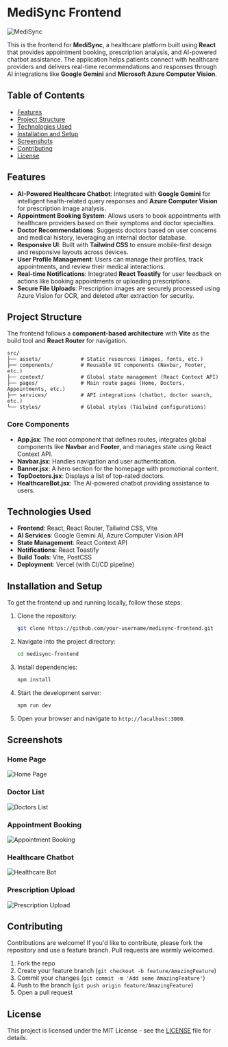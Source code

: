 
# MediSync Frontend

![MediSync](https://github.com/parimal1009/cs50-notes/blob/main/photos/1.jpg?raw=true)

This is the frontend for **MediSync**, a healthcare platform built using **React** that provides appointment booking, prescription analysis, and AI-powered chatbot assistance. The application helps patients connect with healthcare providers and delivers real-time recommendations and responses through AI integrations like **Google Gemini** and **Microsoft Azure Computer Vision**.

## Table of Contents
- [Features](#features)
- [Project Structure](#project-structure)
- [Technologies Used](#technologies-used)
- [Installation and Setup](#installation-and-setup)
- [Screenshots](#screenshots)
- [Contributing](#contributing)
- [License](#license)

## Features

- **AI-Powered Healthcare Chatbot**: Integrated with **Google Gemini** for intelligent health-related query responses and **Azure Computer Vision** for prescription image analysis.
- **Appointment Booking System**: Allows users to book appointments with healthcare providers based on their symptoms and doctor specialties.
- **Doctor Recommendations**: Suggests doctors based on user concerns and medical history, leveraging an internal doctor database.
- **Responsive UI**: Built with **Tailwind CSS** to ensure mobile-first design and responsive layouts across devices.
- **User Profile Management**: Users can manage their profiles, track appointments, and review their medical interactions.
- **Real-time Notifications**: Integrated **React Toastify** for user feedback on actions like booking appointments or uploading prescriptions.
- **Secure File Uploads**: Prescription images are securely processed using Azure Vision for OCR, and deleted after extraction for security.

## Project Structure

The frontend follows a **component-based architecture** with **Vite** as the build tool and **React Router** for navigation.

```
src/
├── assets/             # Static resources (images, fonts, etc.)
├── components/         # Reusable UI components (Navbar, Footer, etc.)
├── context/            # Global state management (React Context API)
├── pages/              # Main route pages (Home, Doctors, Appointments, etc.)
├── services/           # API integrations (chatbot, doctor search, etc.)
└── styles/             # Global styles (Tailwind configurations)
```

### Core Components
- **App.jsx**: The root component that defines routes, integrates global components like **Navbar** and **Footer**, and manages state using React Context API.
- **Navbar.jsx**: Handles navigation and user authentication.
- **Banner.jsx**: A hero section for the homepage with promotional content.
- **TopDoctors.jsx**: Displays a list of top-rated doctors.
- **HealthcareBot.jsx**: The AI-powered chatbot providing assistance to users.

## Technologies Used

- **Frontend**: React, React Router, Tailwind CSS, Vite
- **AI Services**: Google Gemini AI, Azure Computer Vision API
- **State Management**: React Context API
- **Notifications**: React Toastify
- **Build Tools**: Vite, PostCSS
- **Deployment**: Vercel (with CI/CD pipeline)

## Installation and Setup

To get the frontend up and running locally, follow these steps:

1. Clone the repository:
   ```bash
   git clone https://github.com/your-username/medisync-frontend.git
   ```
   
2. Navigate into the project directory:
   ```bash
   cd medisync-frontend
   ```

3. Install dependencies:
   ```bash
   npm install
   ```

4. Start the development server:
   ```bash
   npm run dev
   ```

5. Open your browser and navigate to `http://localhost:3000`.

## Screenshots

### Home Page
![Home Page](https://github.com/parimal1009/cs50-notes/blob/main/photos/2.jpg?raw=true)

### Doctor List
![Doctors List](https://github.com/parimal1009/cs50-notes/blob/main/photos/8.jpg?raw=true)

### Appointment Booking
![Appointment Booking](https://github.com/parimal1009/cs50-notes/blob/main/photos/4.jpg?raw=true)

### Healthcare Chatbot
![Healthcare Bot](https://github.com/parimal1009/cs50-notes/blob/main/photos/5.jpg?raw=true)

### Prescription Upload
![Prescription Upload](https://github.com/parimal1009/cs50-notes/blob/main/photos/7.jpg?raw=true)

## Contributing

Contributions are welcome! If you'd like to contribute, please fork the repository and use a feature branch. Pull requests are warmly welcomed.

1. Fork the repo
2. Create your feature branch (`git checkout -b feature/AmazingFeature`)
3. Commit your changes (`git commit -m 'Add some AmazingFeature'`)
4. Push to the branch (`git push origin feature/AmazingFeature`)
5. Open a pull request

## License

This project is licensed under the MIT License - see the [LICENSE](LICENSE) file for details.
